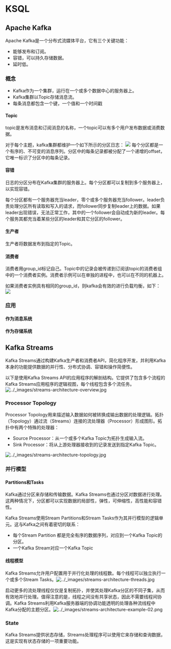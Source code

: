 # KSQL

## Apache Kafka

Apache Kafka是一个分布式流媒体平台，它有三个关键功能：

- 能够发布和订阅。
- 容错，可以持久存储数据。
- 延时低。

### 概念

- Kafka作为一个集群，运行在一个或多个数据中心的服务器上。
- Kafka集群以Topic存储消息流。
- 每条消息都包含一个键，一个值和一个时间戳

#### Topic

topic是发布消息和订阅消息的名称，一个topic可以有多个用户发布数据或消费数据。

对于每个主题，kafka集群都维护一个如下所示的分区日志：
![](https://kafka.apache.org/11/images/log_anatomy.png)
每个分区都是一个有序的、不可变的消息序列。分区中的每条记录都被分配了一个递增的offset，它唯一标识了分区中的每条记录。

#### 容错

日志的分区分布在Kafka集群的服务器上。每个分区都可以复制到多个服务器上，以实现容错。

每个分区都有一个服务器充当leader，零个或多个服务器充当follower。leader负责处理分区所有读取和写入的请求，而follower同步复制leader上的数据。如果leader出现错误，无法正常工作，其中的一个follower会自动成为新的leader。每个服务其都充当着某些分区的leader和其它分区的follower。

#### 生产者

生产者将数据发布到指定的Topic。

#### 消费者

消费者用group_id标记自己。Topic中的记录会被传递到订阅该topic的消费者组中的一个消费者实例。消费者示例可以在单独的进程中，也可以在不同的机器上。

如果消费者实例具有相同的group_id，则kafka会有效的进行负载均衡，如下：
![](https://kafka.apache.org/11/images/consumer-groups.png)

### 应用

#### 作为消息系统

#### 作为存储系统

## Kafka Streams

Kafka Streams通过构建Kafka生产者和消费者API，简化程序开发，并利用Kafka本身的功能提供数据的并行性、分布式协调、容错和操作简便性。

以下是使用Kafka Streams API的应用程序的解剖结构。它提供了包含多个流程的Kafka Streams应用程序的逻辑视图，每个线程包含多个流任务。
![../_images/streams-architecture-overview.jpg](file:///D:/idea.png)

### Processor Topology

Processor Topology用来描述输入数据如何被转换成输出数据的处理逻辑。拓扑（Topology）通过流（Streams）连接的流处理器（Processor）形成图形。拓扑中有两个特殊的处理器：

- Source Processor：从一个或多个Kafka Topic为拓扑生成输入流。
- Sink Processor：将从上游处理器接收到的记录发送到指定Kafka Topic。

![../_images/streams-architecture-topology.jpg](https://docs.confluent.io/current/_images/streams-architecture-topology.jpg)

### 并行模型

#### Partitions和Tasks

Kafka通过分区来存储和传输数据。Kafka Streams也通过分区对数据进行处理。这两种情况下，分区都可以实现数据的局部性，弹性，可伸缩性，高性能和容错性。

Kafka Streams使用Stream Partitions和Stream Tasks作为其并行模型的逻辑单元。这与Kafka之间有着密切的联系：

- 每个Stream Partition 都是完全有序的数据序列，对应到一个Kafka Topic的分区。
- 一个Kafka Stream对应一个Kafka Topic

#### 线程模型

Kafka Streams允许用户配置用于并行化处理的线程数。每个线程可以独立执行一个或多个Stream Tasks。![../_images/streams-architecture-threads.jpg](https://docs.confluent.io/current/_images/streams-architecture-threads.jpg)

启动更多的流处理线程仅仅是复制拓扑，并使其处理Kafka分区的不同子集，从而有效地并行处理。值得注意的是，线程之间没有共享状态，因此不需要线程间协调。Kafka Streams利用Kafka服务器端的协调功能透明的处理各种流线程中Kafka分配的主题分区。![../_images/streams-architecture-example-02.png](https://docs.confluent.io/current/_images/streams-architecture-example-02.png)

### State

Kafka Streams提供状态存储，Streams处理程序可以使用它来存储和查询数据，这是实现有状态存储的一项重要功能。

<!--stackedit_data:
eyJoaXN0b3J5IjpbLTE2MTk3OTQ4MjJdfQ==
-->